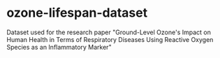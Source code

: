 # ozone-lifespan-dataset
Dataset used for the research paper "Ground-Level Ozone's Impact on Human Health in Terms of Respiratory Diseases Using Reactive Oxygen Species as an Inflammatory Marker"
